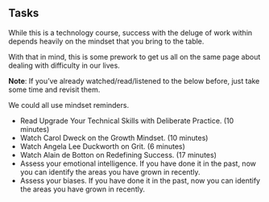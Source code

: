 ## **Tasks**
While this is a technology course, success with the deluge of work within depends heavily on the mindset that you bring to the table.

With that in mind, this is some prework to get us all on the same page about dealing with difficulty in our lives.

**Note**: If you’ve already watched/read/listened to the below before, just take some time and revisit them.

We could all use mindset reminders.

* Read Upgrade Your Technical Skills with Deliberate Practice. (10 minutes)
* Watch Carol Dweck on the Growth Mindset. (10 minutes)
* Watch Angela Lee Duckworth on Grit. (6 minutes)
* Watch Alain de Botton on Redefining Success. (17 minutes)
* Assess your emotional intelligence. If you have done it in the past, now you can identify the areas you have grown in recently.
* Assess your biases. If you have done it in the past, now you can identify the areas you have grown in recently.
